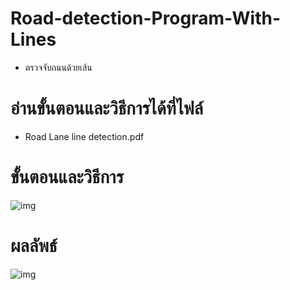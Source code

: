 # Road-detection-Program-With-Lines
- ตรวจจับถนนด้วยเส้น

# อ่านขั้นตอนและวิธีการได้ที่ไฟล์
- Road Lane line detection.pdf

# ขั้นตอนและวิธีการ
![img](https://i.imgur.com/aygEtLk.png)

# ผลลัพธ์
![img](https://i.imgur.com/XsMS0eP.png)
